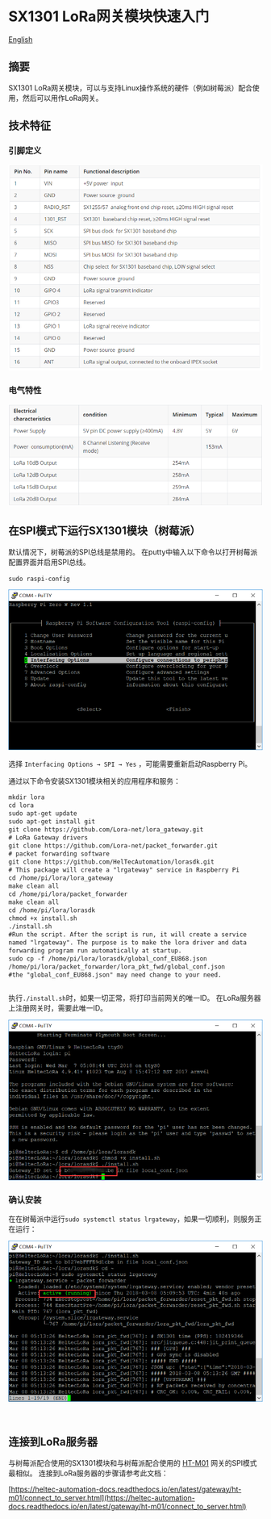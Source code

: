 # SX1301 LoRa网关模块快速入门
[English](https://heltec-automation-docs.readthedocs.io/en/latest/gateway/sx1301module/qucik_start.html)
## 摘要

SX1301 LoRa网关模块，可以与支持Linux操作系统的硬件（例如树莓派）配合使用，然后可以用作LoRa网关。

## 技术特征

### 引脚定义

![](img/quick_start/01.png)

### 电气特性

![](img/quick_start/00.png)

## 在SPI模式下运行SX1301模块（树莓派）

默认情况下，树莓派的SPI总线是禁用的。 在putty中输入以下命令以打开树莓派配置界面并启用SPI总线。

`sudo raspi-config`

![](img/quick_start/02.png)

选择 `Interfacing Options → SPI → Yes` ，可能需要重新启动Raspberry Pi。

通过以下命令安装SX1301模块相关的应用程序和服务：

```shell
mkdir lora
cd lora
sudo apt-get update
sudo apt-get install git
git clone https://github.com/Lora-net/lora_gateway.git
# LoRa Gateway drivers
git clone https://github.com/Lora-net/packet_forwarder.git
# packet forwarding software
git clone https://github.com/HelTecAutomation/lorasdk.git
# This package will create a "lrgateway" service in Raspberry Pi
cd /home/pi/lora/lora_gateway
make clean all
cd /home/pi/lora/packet_forwarder
make clean all
cd /home/pi/lora/lorasdk
chmod +x install.sh 
./install.sh
#Run the script. After the script is run, it will create a service named "lrgateway". The purpose is to make the lora driver and data forwarding program run automatically at startup.
sudo cp -f /home/pi/lora/lorasdk/global_conf_EU868.json /home/pi/lora/packet_forwarder/lora_pkt_fwd/global_conf.json
#the "global_conf_EU868.json" may need change to your need.
```

```Tip:: “ global_conf.json”文件确定网关的监听频率，这是节点可以成功与网关通信的关键！

```

执行`./install.sh`时，如果一切正常，将打印当前网关的唯一ID。 在LoRa服务器上注册网关时，需要此唯一ID。

![](img/quick_start/08.png)

### 确认安装

在在树莓派中运行`sudo systemctl status lrgateway`，如果一切顺利，则服务正在运行：

![](img/quick_start/03.png)

&nbsp;

## 连接到LoRa服务器

与树莓派配合使用的SX1301模块和与树莓派配合使用的 [HT-M01](https://heltec.org/project/ht-m01/) 网关的SPI模式最相似。 连接到LoRa服务器的步骤请参考此文档：

[https://heltec-automation-docs.readthedocs.io/en/latest/gateway/ht-m01/connect_to_server.html](https://heltec-automation-docs.readthedocs.io/en/latest/gateway/ht-m01/connect_to_server.html)